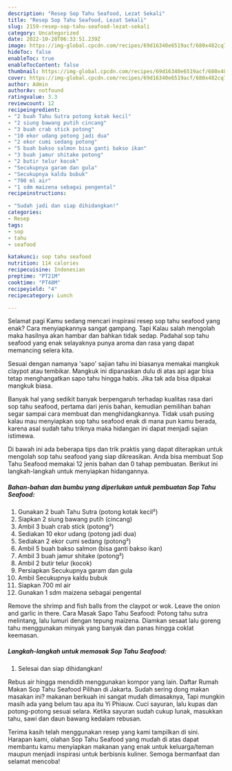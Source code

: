 ```yaml
---
description: "Resep Sop Tahu Seafood, Lezat Sekali"
title: "Resep Sop Tahu Seafood, Lezat Sekali"
slug: 2159-resep-sop-tahu-seafood-lezat-sekali
category: Uncategorized
date: 2022-10-28T06:33:51.239Z
image: https://img-global.cpcdn.com/recipes/69d16340e6519acf/680x482cq70/sop-tahu-seafood-foto-resep-utama.jpg
hideToc: false
enableToc: true
enableTocContent: false
thumbnail: https://img-global.cpcdn.com/recipes/69d16340e6519acf/680x482cq70/sop-tahu-seafood-foto-resep-utama.jpg
cover: https://img-global.cpcdn.com/recipes/69d16340e6519acf/680x482cq70/sop-tahu-seafood-foto-resep-utama.jpg
author: Admin
authorAv: notfound
ratingvalue: 3.3
reviewcount: 12
recipeingredient:
- "2 buah Tahu Sutra potong kotak kecil"
- "2 siung bawang putih cincang"
- "3 buah crab stick potong"
- "10 ekor udang potong jadi dua"
- "2 ekor cumi sedang potong"
- "5 buah bakso salmon bisa ganti bakso ikan"
- "3 buah jamur shitake potong"
- "2 butir telur kocok"
- "Secukupnya garam dan gula"
- "Secukupnya kaldu bubuk"
- "700 ml air"
- "1 sdm maizena sebagai pengental"
recipeinstructions:

- "Sudah jadi dan siap dihidangkan!"
categories:
- Resep
tags:
- sop
- tahu
- seafood

katakunci: sop tahu seafood 
nutrition: 114 calories
recipecuisine: Indonesian
preptime: "PT21M"
cooktime: "PT48M"
recipeyield: "4"
recipecategory: Lunch

---
```



Selamat pagi Kamu sedang mencari inspirasi resep sop tahu seafood yang enak? Cara menyiapkannya sangat gampang. Tapi Kalau salah mengolah maka hasilnya akan hambar dan bahkan tidak sedap. Padahal sop tahu seafood yang enak selayaknya punya aroma dan rasa yang dapat memancing selera kita.


Sesuai dengan namanya &#39;sapo&#39; sajian tahu ini biasanya memakai mangkuk claypot atau tembikar. Mangkuk ini dipanaskan dulu di atas api agar bisa tetap menghangatkan sapo tahu hingga habis. Jika tak ada bisa dipakai mangkuk biasa.

Banyak hal yang sedikit banyak berpengaruh terhadap kualitas rasa dari sop tahu seafood, pertama dari jenis bahan, kemudian pemilihan bahan segar sampai cara membuat dan menghidangkannya. Tidak usah pusing kalau mau menyiapkan sop tahu seafood enak di mana pun kamu berada, karena asal sudah tahu triknya maka hidangan ini dapat menjadi sajian istimewa.


Di bawah ini ada beberapa tips dan trik praktis yang dapat diterapkan untuk mengolah sop tahu seafood yang siap dikreasikan. Anda bisa membuat Sop Tahu Seafood memakai 12 jenis bahan dan 0 tahap pembuatan. Berikut ini langkah-langkah untuk menyiapkan hidangannya.

<!--inarticleads1-->

##### Bahan-bahan dan bumbu yang diperlukan untuk pembuatan Sop Tahu Seafood:

1. Gunakan 2 buah Tahu Sutra (potong kotak kecil²)
1. Siapkan 2 siung bawang putih (cincang)
1. Ambil 3 buah crab stick (potong²)
1. Sediakan 10 ekor udang (potong jadi dua)
1. Sediakan 2 ekor cumi sedang (potong²)
1. Ambil 5 buah bakso salmon (bisa ganti bakso ikan)
1. Ambil 3 buah jamur shitake (potong²)
1. Ambil 2 butir telur (kocok)
1. Persiapkan Secukupnya garam dan gula
1. Ambil Secukupnya kaldu bubuk
1. Siapkan 700 ml air
1. Gunakan 1 sdm maizena sebagai pengental


Remove the shrimp and fish balls from the claypot or wok. Leave the onion and garlic in there. Cara Masak Sapo Tahu Seafood: Potong tahu sutra melintang, lalu lumuri dengan tepung maizena. Diamkan sesaat lalu goreng tahu menggunakan minyak yang banyak dan panas hingga coklat keemasan. 

<!--inarticleads2-->

##### Langkah-langkah untuk memasak Sop Tahu Seafood:


1. Selesai dan siap dihidangkan!

Rebus air hingga mendidih menggunakan kompor yang lain. Daftar Rumah Makan Sop Tahu Seafood Pilihan di Jakarta. Sudah sering dong makan masakan ini? makanan berkuah ini sangat mudah dimasaknya, Tapi mungkin masih ada yang belum tau apa itu Yi Phiauw. Cuci sayuran, lalu kupas dan potong-potong sesuai selara. Ketika sayuran sudah cukup lunak, masukkan tahu, sawi dan daun bawang kedalam rebusan. 

Terima kasih telah menggunakan resep yang kami tampilkan di sini. Harapan kami, olahan Sop Tahu Seafood yang mudah di atas dapat membantu kamu menyiapkan makanan yang enak untuk keluarga/teman maupun menjadi inspirasi untuk berbisnis kuliner. Semoga bermanfaat dan selamat mencoba!

